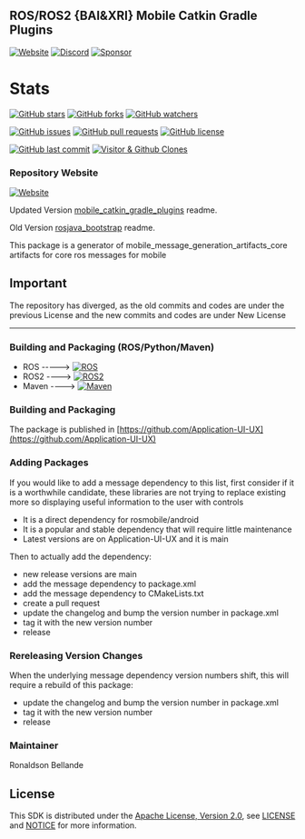 ## ROS/ROS2 {BAI&XRI} Mobile Catkin Gradle Plugins 

[![Website](https://img.shields.io/badge/Visit%20our-Website-0099cc?style=for-the-badge)](https://img.shields.io/website/https/application-ui-ux.github.io/mobile_catkin_gradle_plugins?style=for-the-badge)
[![Discord](https://img.shields.io/badge/Join%20our-Discord-7289DA?logo=discord&style=for-the-badge)](https://img.shields.io/discord/https/discord.gg/Yc72nd4w?label=Join%20our%20Discord&style=for-the-badge)
[![Sponsor](https://img.shields.io/badge/Sponsor-Application%20UI%20UX%20Research-red?style=for-the-badge&logo=github)](https://github.com/sponsors/Application-UI-UX)

# Stats
[![GitHub stars](https://img.shields.io/github/stars/Application-UI-UX/mobile_catkin_gradle_plugins.svg?style=social)](https://github.com/Application-UI-UX/mobile_catkin_gradle_plugins/stargazers)
[![GitHub forks](https://img.shields.io/github/forks/Application-UI-UX/mobile_catkin_gradle_plugins.svg?style=social)](https://github.com/Application-UI-UX/mobile_catkin_gradle_plugins/network)
[![GitHub watchers](https://img.shields.io/github/watchers/Application-UI-UX/mobile_catkin_gradle_plugins.svg?style=social)](https://github.com/Application-UI-UX/mobile_catkin_gradle_plugins/watchers)

[![GitHub issues](https://img.shields.io/github/issues/Application-UI-UX/mobile_catkin_gradle_plugins.svg)](https://github.com/Application-UI-UX/mobile_catkin_gradle_plugins/issues)
[![GitHub pull requests](https://img.shields.io/github/issues-pr/Application-UI-UX/mobile_catkin_gradle_plugins.svg)](https://github.com/Application-UI-UX/mobile_catkin_gradle_plugins/pulls)
[![GitHub license](https://img.shields.io/github/license/Application-UI-UX/mobile_catkin_gradle_plugins.svg)](https://github.com/Application-UI-UX/mobile_catkin_gradle_plugins/blob/main/LICENSE)

[![GitHub last commit](https://img.shields.io/github/last-commit/Application-UI-UX/mobile_catkin_gradle_plugins.svg)](https://github.com/Application-UI-UX/mobile_catkin_gradle_plugins/commits)
[![Visitor & Github Clones](https://img.shields.io/badge/dynamic/json?color=2e8b57&label=Visitor%20%26%20GitHub%20Clones&query=$.count&url=https://api.github.com/repos/Application-UI-UX/mobile_catkin_gradle_plugins/traffic)](https://github.com/Application-UI-UX/mobile_catkin_gradle_plugins)

### Repository Website
[![Website](https://img.shields.io/website/https/application-ui-ux.github.io/mobile_catkin_gradle_plugins?down_color=red&down_message=offline&label=Repository%20Website&style=for-the-badge)](https://application-ui-ux.github.io/mobile_catkin_gradle_plugins)

Updated Version [mobile_catkin_gradle_plugins](https://github.com/Application-UI-UX/mobile_catkin_gradle_plugins) readme.

Old Version [rosjava_bootstrap](https://github.com/rosjava/rosjava_bootstrap) readme.

This package is a generator of mobile_message_generation_artifacts_core artifacts for core ros messages for mobile

## Important
The repository has diverged, as the old commits and codes are under the previous License and
the new commits and codes are under New License

--------------------------------------------------------------------------------------------------------

### Building and Packaging (ROS/Python/Maven)
- ROS -----> [![ROS](https://img.shields.io/badge/ROS-temp-blue?style=for-the-badge)](https://temp)
- ROS2 ----> [![ROS2](https://img.shields.io/badge/ROS2-temp-blue?style=for-the-badge)](https://temp)
- Maven ----> [![Maven](https://img.shields.io/badge/Maven-Application--UI--UX-blue?style=for-the-badge)](https://github.com/Application-UI-UX)

### Building and Packaging
The package is published in [https://github.com/Application-UI-UX](https://github.com/Application-UI-UX)

### Adding Packages

If you would like to add a message dependency to this list, first consider if it is a worthwhile candidate, these libraries 
are not trying  to replace existing more so displaying useful information to the user with controls

* It is a direct dependency for rosmobile/android
* It is a popular and stable dependency that will require little maintenance
* Latest versions are on Application-UI-UX and it is main

Then to actually add the dependency:

* new release versions are main
* add the message dependency to package.xml
* add the message dependency to CMakeLists.txt
* create a pull request
* update the changelog and bump the version number in package.xml
* tag it with the new version number
* release

### Rereleasing Version Changes

When the underlying message dependency version numbers shift, this will
require a rebuild of this package:

* update the changelog and bump the version number in package.xml
* tag it with the new version number
* release

### Maintainer
Ronaldson Bellande

## License
This SDK is distributed under the [Apache License, Version 2.0](https://www.apache.org/licenses/LICENSE-2.0), see [LICENSE](https://github.com/Application-UI-UX/rosmobile_build_tools/blob/master/LICENSE) and [NOTICE](https://github.com/Application-UI-UX/mobile_catkin_gradle_plugins/blob/master/LICENSE) for more information.
